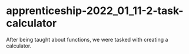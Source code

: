 # apprenticeship-2022_01_11-2-task-calculator
After being taught about functions, we were tasked with creating a calculator.
